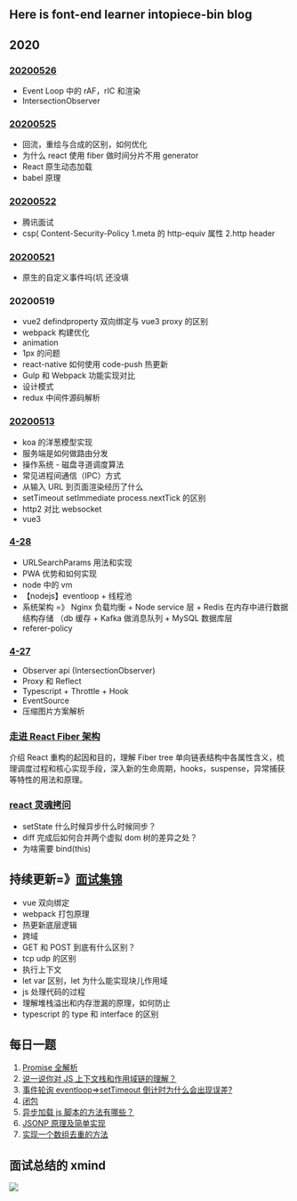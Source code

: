 ## Here is font-end learner intopiece-bin blog

## 2020

### [20200526](https://github.com/into-piece/Step-By-Step/issues/34)

- Event Loop 中的 rAF，rIC 和渲染
- IntersectionObserver

### [20200525](https://github.com/into-piece/Step-By-Step/issues/33)

- 回流，重绘与合成的区别，如何优化
- 为什么 react 使用 fiber 做时间分片不用 generator
- React 原生动态加载
- babel 原理

### [20200522](https://github.com/into-piece/Step-By-Step/issues/32)

- 腾讯面试
- csp( Content-Security-Policy 1.meta 的 http-equiv 属性 2.http header

### [20200521](https://github.com/into-piece/Step-By-Step/issues/31)

- 原生的自定义事件吗(坑 还没填

### 20200519

- vue2 defindproperty 双向绑定与 vue3 proxy 的区别
- webpack 构建优化
- animation
- 1px 的问题
- react-native 如何使用 code-push 热更新
- Gulp 和 Webpack 功能实现对比
- 设计模式
- redux 中间件源码解析

### [20200513](https://github.com/into-piece/Step-By-Step/issues/26)

- koa 的洋葱模型实现
- 服务端是如何做路由分发
- 操作系统 - 磁盘寻道调度算法
- 常见进程间通信（IPC）方式
- 从输入 URL 到页面渲染经历了什么
- setTimeout setImmediate process.nextTick 的区别
- http2 对比 websocket
- vue3

### [4-28](https://github.com/into-piece/Step-By-Step/issues/22)

- URLSearchParams 用法和实现
- PWA 优势和如何实现
- node 中的 vm
- 【nodejs】eventloop + 线程池
- 系统架构 =》 Nginx 负载均衡 + Node service 层 + Redis 在内存中进行数据结构存储 （db 缓存 + Kafka 做消息队列 + MySQL 数据库层
- referer-policy

### [4-27](https://github.com/into-piece/Step-By-Step/issues/21)

- Observer api (IntersectionObserver)
- Proxy 和 Reflect
- Typescript + Throttle + Hook
- EventSource
- 压缩图片方案解析

### [走进 React Fiber 架构](https://github.com/into-piece/Step-By-Step/issues/23)

介绍 React 重构的起因和目的，理解 Fiber tree 单向链表结构中各属性含义，梳理调度过程和核心实现手段，深入新的生命周期，hooks，suspense，异常捕获等特性的用法和原理。

### [react 灵魂拷问](https://github.com/into-piece/Step-By-Step/issues/15)

- setState 什么时候异步什么时候同步？
- diff 完成后如何合并两个虚拟 dom 树的差异之处？
- 为啥需要 bind(this)

## 持续更新=》[面试集锦](https://github.com/into-piece/Step-By-Step/blob/master/interview/index.md)

- vue 双向绑定
- webpack 打包原理
- 热更新底层逻辑
- 跨域
- GET 和 POST 到底有什么区别？
- tcp udp 的区别
- 执行上下文
- let var 区别，let 为什么能实现块儿作用域
- js 处理代码的过程
- 理解堆栈溢出和内存泄漏的原理，如何防止
- typescript 的 type 和 interface 的区别

## 每日一题

1. [Promise 全解析](https://github.com/into-piece/Step-By-Step/issues/1)
2. [说一说你对 JS 上下文栈和作用域链的理解？](https://github.com/into-piece/Step-By-Step/issues/2)
3. [事件轮询 eventloop=>setTimeout 倒计时为什么会出现误差?](https://github.com/into-piece/Step-By-Step/issues/3)
4. [闭包](https://github.com/into-piece/Step-By-Step/issues/4)
5. [异步加载 js 脚本的方法有哪些？](https://github.com/into-piece/Step-By-Step/issues/5)
6. [JSONP 原理及简单实现](https://github.com/into-piece/Step-By-Step/issues/6)
7. [实现一个数组去重的方法](https://github.com/into-piece/Step-By-Step/issues/7)

## 面试总结的 xmind

![](https://ftp.bmp.ovh/imgs/2020/04/2b66a9ddfa060b90.png)
